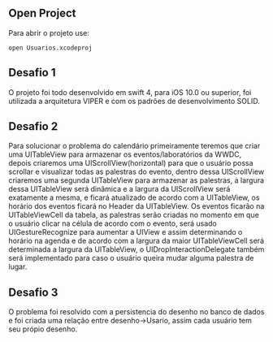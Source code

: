 ## Open Project

Para abrir o projeto use:
```
open Usuarios.xcodeproj
```

## Desafio 1
O projeto foi todo desenvolvido em swift 4, para iOS 10.0 ou superior, foi utilizada a arquitetura VIPER  e com os padrões de desenvolvimento SOLID.

 ## Desafio 2
Para solucionar o problema do calendário primeiramente teremos que criar uma UITableView para armazenar os eventos/laboratórios da WWDC, depois criaremos uma UIScrollView(horizontal) para que o usuário possa scrollar e visualizar todas as palestras do evento, dentro dessa UIScrollView criaremos uma segunda UITableView para armazenar as palestras, a largura dessa UITableView será dinâmica e a largura da UIScrollView será exatamente a mesma, e ficará atualizado de acordo com a UITableView, os horário dos eventos ficará no Header da UITableView. Os eventos ficarão na UITableViewCell da tabela, as palestras serão criadas no momento em que o usuário clicar na célula de acordo com o evento, será usado UIGestureRecognize para aumentar a UIView e assim determinando o horário na agenda e de acordo com a largura da maior UITableViewCell será determinada a largura da UITableView, o UIDropInteractionDelegate também será implementado para caso o usuário queira mudar alguma palestra de lugar.
 
 ## Desafio 3
 O problema foi resolvido com a persistencia do desenho no banco de dados e foi criada uma relação entre desenho->Usario, assim cada usuário tem seu própio desenho.
